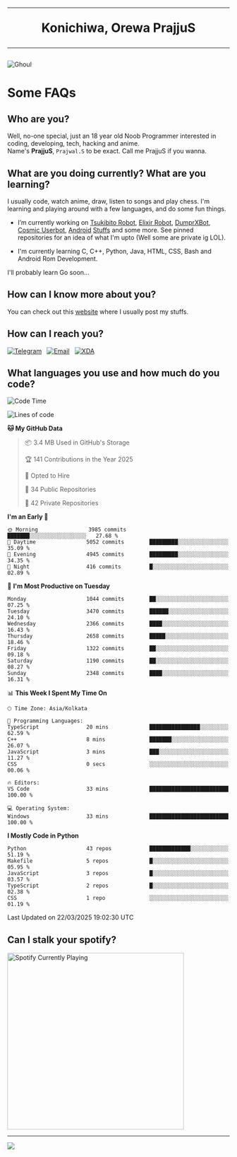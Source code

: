 <h1 align="center"><hr>Konichiwa, Orewa PrajjuS<hr></h1>


<img src="https://telegra.ph/file/6041d22c64479ee5ff802.jpg" alt="Ghoul"/>


<h1>Some FAQs</h1>


<h2>Who are you?</h2>

Well, no-one special, just an 18 year old Noob Programmer interested in coding, developing, tech, hacking and anime.
<br>
Name's <b>PrajjuS</b>, <code>Prajwal.S</code> to be exact. Call me PrajjuS if you wanna.


<h2>What are you doing currently? What are you learning?</h2>

I usually code, watch anime, draw, listen to songs and play chess. I'm learning and playing around with a few languages, and do some fun things.

- I’m currently working on <a href="Https://t.me/PrajjuSAssistantBot">Tsukibito Robot</a>, <a href="https://t.me/projectelixir_bot">Elixir Robot</a>, <a href="https://t.me/DumprXBot">DumprXBot</a>, <a href="https://github.com/SkyLab-Devs/CosmicUserbot">Cosmic Userbot</a>, <a href="https://github.com/Noob-OS">Android</a> <a href="https://github.com/PrajjuS/device_xiaomi_vince">Stuffs</a> and some more. See pinned repositories for an idea of what I'm upto (Well some are private ig LOL).

- I'm currently learning C, C++, Python, Java, HTML, CSS, Bash and Android Rom Development.

I'll probably learn Go soon...


<h2>How can I know more about you?</h2>

You can check out this <a href="https://prajjus.website">website</a> where I usually post my stuffs.


<h2>How can I reach you?</h2>

<a href="https://t.me/PrajjuS"><img src="https://img.shields.io/badge/PrajjuS-2CA5E0?style=flat-square&logo=telegram&logoColor=white" alt="Telegram"/></a>&nbsp;&nbsp;&nbsp;<a href="theprajjus@gmail.com"><img src="https://img.shields.io/badge/theprajjus@gmail.com-D14836?style=flat-square&logo=gmail&logoColor=white" alt="Email"/></a>&nbsp;&nbsp;&nbsp;<a href="https://forum.xda-developers.com/m/prajjus.10388799/"><img src="https://img.shields.io/badge/PrajjuS-F59714?style=flat-square&logo=xda-developers&logoColor=white" alt="XDA"/></a>


<h2>What languages you use and how much do you code?</h2>

<!--START_SECTION:waka-->
![Code Time](http://img.shields.io/badge/Code%20Time-939%20hrs%2035%20mins-blue)

![Lines of code](https://img.shields.io/badge/From%20Hello%20World%20I%27ve%20Written-1.2%20million%20lines%20of%20code-blue)

**🐱 My GitHub Data** 

> 📦 3.4 MB Used in GitHub's Storage 
 > 
> 🏆 141 Contributions in the Year 2025
 > 
> 💼 Opted to Hire
 > 
> 📜 34 Public Repositories 
 > 
> 🔑 42 Private Repositories 
 > 
**I'm an Early 🐤** 

```text
🌞 Morning                3985 commits        ███████░░░░░░░░░░░░░░░░░░   27.68 % 
🌆 Daytime                5052 commits        █████████░░░░░░░░░░░░░░░░   35.09 % 
🌃 Evening                4945 commits        █████████░░░░░░░░░░░░░░░░   34.35 % 
🌙 Night                  416 commits         █░░░░░░░░░░░░░░░░░░░░░░░░   02.89 % 
```
📅 **I'm Most Productive on Tuesday** 

```text
Monday                   1044 commits        ██░░░░░░░░░░░░░░░░░░░░░░░   07.25 % 
Tuesday                  3470 commits        ██████░░░░░░░░░░░░░░░░░░░   24.10 % 
Wednesday                2366 commits        ████░░░░░░░░░░░░░░░░░░░░░   16.43 % 
Thursday                 2658 commits        █████░░░░░░░░░░░░░░░░░░░░   18.46 % 
Friday                   1322 commits        ██░░░░░░░░░░░░░░░░░░░░░░░   09.18 % 
Saturday                 1190 commits        ██░░░░░░░░░░░░░░░░░░░░░░░   08.27 % 
Sunday                   2348 commits        ████░░░░░░░░░░░░░░░░░░░░░   16.31 % 
```


📊 **This Week I Spent My Time On** 

```text
🕑︎ Time Zone: Asia/Kolkata

💬 Programming Languages: 
TypeScript               20 mins             ████████████████░░░░░░░░░   62.59 % 
C++                      8 mins              ███████░░░░░░░░░░░░░░░░░░   26.07 % 
JavaScript               3 mins              ███░░░░░░░░░░░░░░░░░░░░░░   11.27 % 
CSS                      0 secs              ░░░░░░░░░░░░░░░░░░░░░░░░░   00.06 % 

🔥 Editors: 
VS Code                  33 mins             █████████████████████████   100.00 % 

💻 Operating System: 
Windows                  33 mins             █████████████████████████   100.00 % 
```

**I Mostly Code in Python** 

```text
Python                   43 repos            █████████████░░░░░░░░░░░░   51.19 % 
Makefile                 5 repos             █░░░░░░░░░░░░░░░░░░░░░░░░   05.95 % 
JavaScript               3 repos             █░░░░░░░░░░░░░░░░░░░░░░░░   03.57 % 
TypeScript               2 repos             █░░░░░░░░░░░░░░░░░░░░░░░░   02.38 % 
CSS                      1 repo              ░░░░░░░░░░░░░░░░░░░░░░░░░   01.19 % 
```




 Last Updated on 22/03/2025 19:02:30 UTC
<!--END_SECTION:waka-->


<h2>Can I stalk your spotify?</h2>

<a href="https://open.spotify.com/user/cotgk31v4nhw20gs5adb29jq5"><img src="https://spotify-readme-prajjus.vercel.app/api?theme=dark&rainbow=true" alt="Spotify Currently Playing" width="400px"/></a>


<hr>


<img src="https://komarev.com/ghpvc/?username=prajjus&label=Profile%20Views&color=000000&style=flat">
